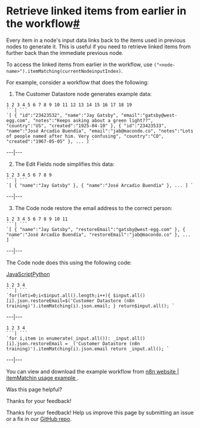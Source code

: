 [ ](https://github.com/n8n-io/n8n-docs/edit/main/docs/code/cookbook/builtin/itemmatching.md "Edit this page")

# Retrieve linked items from earlier in the workflow[#](#retrieve-linked-items-from-earlier-in-the-workflow "Permanent link")

Every item in a node's input data links back to the items used in previous nodes to generate it. This is useful if you need to retrieve linked items from further back than the immediate previous node.

To access the linked items from earlier in the workflow, use `("<node-name>").itemMatching(currentNodeinputIndex)`.

For example, consider a workflow that does the following:

  1. The Customer Datastore node generates example data: 

```
1 2 3 4 5 6 7 8 9 10 11 12 13 14 15 16 17 18 19
```| ```
`[ { "id":"23423532", "name":"Jay Gatsby", "email":"gatsby@west-egg.com", "notes":"Keeps asking about a green light??", "country":"US", "created":"1925-04-10" }, { "id":"23423533", "name":"José Arcadio Buendía", "email":"jab@macondo.co", "notes":"Lots of people named after him. Very confusing", "country":"CO", "created":"1967-05-05" }, ... ] `
```  
---|---  
  
  2. The Edit Fields node simplifies this data: 

```
1 2 3 4 5 6 7 8 9
```| ```
`[ { "name":"Jay Gatsby" }, { "name":"José Arcadio Buendía" }, ... ] `
```  
---|---  
  
  3. The Code node restore the email address to the correct person: 

```
1 2 3 4 5 6 7 8 9 10 11
```| ```
`[ { "name":"Jay Gatsby", "restoreEmail":"gatsby@west-egg.com" }, { "name":"José Arcadio Buendía", "restoreEmail":"jab@macondo.co" }, ... ] `
```  
---|---  
  



The Code node does this using the following code:

[JavaScript](#__tabbed_1_1)[Python](#__tabbed_1_2)

```
1 2 3 4
```| ```
`for(leti=0;i<$input.all().length;i++){ $input.all()[i].json.restoreEmail=$('Customer Datastore (n8n training)').itemMatching(i).json.email; } return$input.all(); `
```  
---|---  
  
```
1 2 3 4
```| ```
`for i,item in enumerate(_input.all()): _input.all()[i].json.restoreEmail = _('Customer Datastore (n8n training)').itemMatching(i).json.email return _input.all(); `
```  
---|---  
  
You can view and download the example workflow from [n8n website | itemMatchin usage example ](https://n8n.io/workflows/1966-itemmatching-usage-example/).

Was this page helpful? 

Thanks for your feedback! 

Thanks for your feedback! Help us improve this page by submitting an issue or a fix in our [GitHub repo](https://github.com/n8n-io/n8n-docs). 
